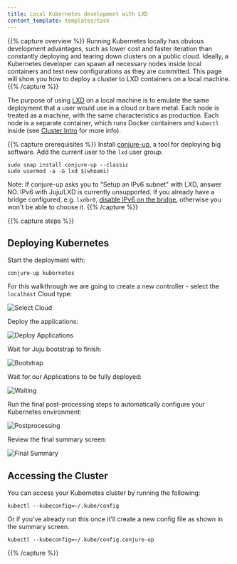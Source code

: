 ```yaml
---
title: Local Kubernetes development with LXD
content_template: templates/task
---
```


{{% capture overview %}}
Running Kubernetes locally has obvious development advantages, such as lower cost and faster iteration than constantly deploying and tearing down clusters on a public cloud. Ideally, a Kubernetes developer can spawn all necessary nodes inside local containers and test new configurations as they are committed. This page will show you how to deploy a cluster to LXD containers on a local machine.
{{% /capture %}}

The purpose of using [LXD](https://linuxcontainers.org/lxd/) on a local machine is to emulate the same deployment that a user would use in a cloud or bare metal. Each node is treated as a machine, with the same characteristics as production. Each node is a separate container, which runs Docker containers and `kubectl` inside (see [Cluster Intro](/docs/tutorials/kubernetes-basics/cluster-intro/) for more info).

{{% capture prerequisites %}}
Install [conjure-up](http://conjure-up.io/), a tool for deploying big software.
Add the current user to the `lxd` user group.

```
sudo snap install conjure-up --classic
sudo usermod -a -G lxd $(whoami)
```

Note: If conjure-up asks you to "Setup an IPv6 subnet" with LXD, answer NO. IPv6 with Juju/LXD is currently unsupported.
If you already have a bridge configured, e.g. `lxdbr0`, [disable IPv6 on the bridge](https://docs.conjure-up.io/stable/en/troubleshoot#common-problems), otherwise you won't be able to choose it.
{{% /capture %}}

{{% capture steps %}}
## Deploying Kubernetes

Start the deployment with:

    conjure-up kubernetes

For this walkthrough we are going to create a new controller - select the `localhost` Cloud type:

![Select Cloud](/images/docs/ubuntu/00-select-cloud.png)

Deploy the applications:

![Deploy Applications](/images/docs/ubuntu/01-deploy.png)

Wait for Juju bootstrap to finish:

![Bootstrap](/images/docs/ubuntu/02-bootstrap.png)

Wait for our Applications to be fully deployed:

![Waiting](/images/docs/ubuntu/03-waiting.png)

Run the final post-processing steps to automatically configure your Kubernetes environment:

![Postprocessing](/images/docs/ubuntu/04-postprocessing.png)

Review the final summary screen:

![Final Summary](/images/docs/ubuntu/05-final-summary.png)

## Accessing the Cluster

You can access your Kubernetes cluster by running the following:


    kubectl --kubeconfig=~/.kube/config


Or if you've already run this once it'll create a new config file as shown in the summary screen.


    kubectl --kubeconfig=~/.kube/config.conjure-up

{{% /capture %}}